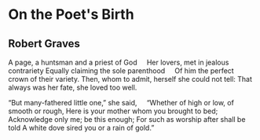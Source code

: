 # On the Poet's Birth
## Robert Graves
A page, a huntsman and a priest of God
    Her lovers, met in jealous contrariety
Equally claiming the sole parenthood
    Of him the perfect crown of their variety.
Then, whom to admit, herself she could not tell:
That always was her fate, she loved too well.

“But many-fathered little one,” she said,
    “Whether of high or low, of smooth or rough,
Here is your mother whom you brought to bed;
    Acknowledge only me; be this enough;
For such as worship after shall be told
A white dove sired you or a rain of gold.”